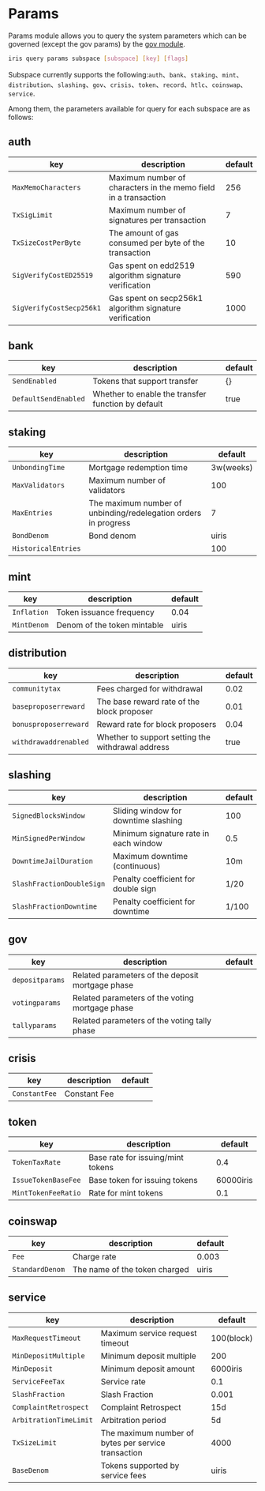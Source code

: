 # Params

Params module allows you to query the system parameters which can be governed (except the gov params) by the [gov module](./gov.md).

```bash
iris query params subspace [subspace] [key] [flags]
```

Subspace currently supports the following:`auth`、`bank`、`staking`、`mint`、`distribution`、`slashing`、`gov`、`crisis`、`token`、`record`、`htlc`、`coinswap`、`service`.

Among them, the parameters available for query for each subspace are as follows:

## auth

| key                      | description                                                     | default |
| ------------------------ | --------------------------------------------------------------- | ------- |
| `MaxMemoCharacters`      | Maximum number of characters in the memo field in a transaction | 256     |
| `TxSigLimit`             | Maximum number of signatures per transaction                    | 7       |
| `TxSizeCostPerByte`      | The amount of gas consumed per byte of the transaction          | 10      |
| `SigVerifyCostED25519`   | Gas spent on edd2519 algorithm signature verification           | 590     |
| `SigVerifyCostSecp256k1` | Gas spent on secp256k1 algorithm signature verification         | 1000    |

## bank

| key                  | description                                        | default |
| -------------------- | -------------------------------------------------- | ------- |
| `SendEnabled`        | Tokens that support transfer                       | {}      |
| `DefaultSendEnabled` | Whether to enable the transfer function by default | true    |

## staking

| key                 | description                                                     | default   |
| ------------------- | --------------------------------------------------------------- | --------- |
| `UnbondingTime`     | Mortgage redemption time                                        | 3w(weeks) |
| `MaxValidators`     | Maximum number of validators                                    | 100       |
| `MaxEntries`        | The maximum number of unbinding/redelegation orders in progress | 7         |
| `BondDenom`         | Bond denom                                                      | uiris     |
| `HistoricalEntries` |                                                                 | 100       |

## mint

| key         | description                 | default |
| ----------- | --------------------------- | ------- |
| `Inflation` | Token issuance frequency    | 0.04    |
| `MintDenom` | Denom of the token mintable | uiris   |

## distribution

| key                   | description                                       | default |
| --------------------- | ------------------------------------------------- | ------- |
| `communitytax`        | Fees charged for withdrawal                       | 0.02    |
| `baseproposerreward`  | The base reward rate of the block proposer        | 0.01    |
| `bonusproposerreward` | Reward rate for block proposers                   | 0.04    |
| `withdrawaddrenabled` | Whether to support setting the withdrawal address | true    |

## slashing

| key                       | description                           | default |
| ------------------------- | ------------------------------------- | ------- |
| `SignedBlocksWindow`      | Sliding window for downtime slashing  | 100     |
| `MinSignedPerWindow`      | Minimum signature rate in each window | 0.5     |
| `DowntimeJailDuration`    | Maximum downtime  (continuous)        | 10m     |
| `SlashFractionDoubleSign` | Penalty coefficient for double sign   | 1/20    |
| `SlashFractionDowntime`   | Penalty coefficient for downtime      | 1/100   |

## gov

| key             | description                                      | default |
| --------------- | ------------------------------------------------ | ------- |
| `depositparams` | Related parameters of the deposit mortgage phase |         |
| `votingparams`  | Related parameters of the voting mortgage phase  |         |
| `tallyparams`   | Related parameters of the voting tally phase     |         |

## crisis

| key           | description  | default |
| ------------- | ------------ | ------- |
| `ConstantFee` | Constant Fee |         |

## token

| key                 | description                       | default   |
| ------------------- | --------------------------------- | --------- |
| `TokenTaxRate`      | Base rate for issuing/mint tokens | 0.4       |
| `IssueTokenBaseFee` | Base token for issuing tokens     | 60000iris |
| `MintTokenFeeRatio` | Rate for mint tokens              | 0.1       |

## coinswap

| key             | description                   | default |
| --------------- | ----------------------------- | ------- |
| `Fee`           | Charge rate                   | 0.003   |
| `StandardDenom` | The name of the token charged | uiris   |

## service

| key                    | description                                         | default    |
| ---------------------- | --------------------------------------------------- | ---------- |
| `MaxRequestTimeout`    | Maximum service request timeout                     | 100(block) |
| `MinDepositMultiple`   | Minimum deposit multiple                            | 200        |
| `MinDeposit`           | Minimum deposit amount                              | 6000iris   |
| `ServiceFeeTax`        | Service rate                                        | 0.1        |
| `SlashFraction`        | Slash  Fraction                                     | 0.001      |
| `ComplaintRetrospect`  | Complaint Retrospect                                | 15d        |
| `ArbitrationTimeLimit` | Arbitration period                                  | 5d         |
| `TxSizeLimit`          | The maximum number of bytes per service transaction | 4000       |
| `BaseDenom`            | Tokens supported by service fees                    | uiris      |
